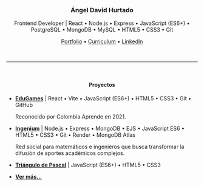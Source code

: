 <br>

<h3 align="center">Ángel David Hurtado</h3>

<p align="center">
	Frontend Developer | React • Node.js • Express • JavaScript (ES6+) • PostgreSQL • MongoDB • MySQL • HTML5 • CSS3 • Git
</p>

<p align="center">
	<a href="https://angeldavidhurtado.github.io/">Portfolio</a> •
	<a href="https://angeldavidhurtado.github.io/%C3%81ngel%20David%20Hurtado%20-%20Frontend%20Developer.pdf">Curriculum</a> •
	<a href="https://www.linkedin.com/in/angel-david-hurtado/">LinkedIn</a>
</p>

<br>

<hr>

<br>

<h4 align="center">Proyectos</h4>

* [**EduGames**](https://edugamesclub.github.io/) | React • Vite • JavaScript (ES6+) • HTML5 • CSS3 • Git • GitHub

  Reconocido por Colombia Aprende en 2021.

* [**Ingenium**](https://ingeniumedu.onrender.com/) | Node.js • Express • MongoDB • EJS • JavaScript ES6 • HTML5 • CSS3 • Git • Render • MongoDB Atlas

  Red social para matemáticos e ingenieros que busca transformar la difusión de aportes académicos complejos.

* [**Triángulo de Pascal**](https://angeldavidhurtado.github.io/pascals-triangle/) | JavaScript (ES6+) • HTML5 • CSS3

* [**Ver más...**](https://angeldavidhurtado.github.io)

<br>
